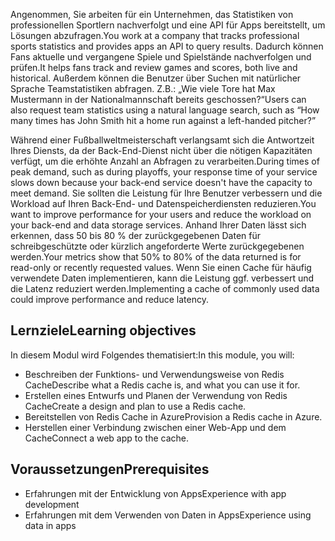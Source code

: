 <span data-ttu-id="acf24-101">Angenommen, Sie arbeiten für ein Unternehmen, das Statistiken von professionellen Sportlern nachverfolgt und eine API für Apps bereitstellt, um Lösungen abzufragen.</span><span class="sxs-lookup"><span data-stu-id="acf24-101">You work at a company that tracks professional sports statistics and provides apps an API to query results.</span></span> <span data-ttu-id="acf24-102">Dadurch können Fans aktuelle und vergangene Spiele und Spielstände nachverfolgen und prüfen.</span><span class="sxs-lookup"><span data-stu-id="acf24-102">It helps fans track and review games and scores, both live and historical.</span></span> <span data-ttu-id="acf24-103">Außerdem können die Benutzer über Suchen mit natürlicher Sprache Teamstatistiken abfragen. Z.B.: „Wie viele Tore hat Max Mustermann in der Nationalmannschaft bereits geschossen?“</span><span class="sxs-lookup"><span data-stu-id="acf24-103">Users can also request team statistics using a natural language search, such as “How many times has John Smith hit a home run against a left-handed pitcher?”</span></span>

<span data-ttu-id="acf24-104">Während einer Fußballweltmeisterschaft verlangsamt sich die Antwortzeit Ihres Diensts, da der Back-End-Dienst nicht über die nötigen Kapazitäten verfügt, um die erhöhte Anzahl an Abfragen zu verarbeiten.</span><span class="sxs-lookup"><span data-stu-id="acf24-104">During times of peak demand, such as during playoffs, your response time of your service slows down because your back-end service doesn't have the capacity to meet demand.</span></span> <span data-ttu-id="acf24-105">Sie sollten die Leistung für Ihre Benutzer verbessern und die Workload auf Ihren Back-End- und Datenspeicherdiensten reduzieren.</span><span class="sxs-lookup"><span data-stu-id="acf24-105">You want to improve performance for your users and reduce the workload on your back-end and data storage services.</span></span> <span data-ttu-id="acf24-106">Anhand Ihrer Daten lässt sich erkennen, dass 50 bis 80 % der zurückgegebenen Daten für schreibgeschützte oder kürzlich angeforderte Werte zurückgegebenen werden.</span><span class="sxs-lookup"><span data-stu-id="acf24-106">Your metrics show that 50% to 80% of the data returned is for read-only or recently requested values.</span></span> <span data-ttu-id="acf24-107">Wenn Sie einen Cache für häufig verwendete Daten implementieren, kann die Leistung ggf. verbessert und die Latenz reduziert werden.</span><span class="sxs-lookup"><span data-stu-id="acf24-107">Implementing a cache of commonly used data could improve performance and reduce latency.</span></span>

## <a name="learning-objectives"></a><span data-ttu-id="acf24-108">Lernziele</span><span class="sxs-lookup"><span data-stu-id="acf24-108">Learning objectives</span></span>

<span data-ttu-id="acf24-109">In diesem Modul wird Folgendes thematisiert:</span><span class="sxs-lookup"><span data-stu-id="acf24-109">In this module, you will:</span></span>

- <span data-ttu-id="acf24-110">Beschreiben der Funktions- und Verwendungsweise von Redis Cache</span><span class="sxs-lookup"><span data-stu-id="acf24-110">Describe what a Redis cache is, and what you can use it for.</span></span>
- <span data-ttu-id="acf24-111">Erstellen eines Entwurfs und Planen der Verwendung von Redis Cache</span><span class="sxs-lookup"><span data-stu-id="acf24-111">Create a design and plan to use a Redis cache.</span></span>
- <span data-ttu-id="acf24-112">Bereitstellen von Redis Cache in Azure</span><span class="sxs-lookup"><span data-stu-id="acf24-112">Provision a Redis cache in Azure.</span></span>
- <span data-ttu-id="acf24-113">Herstellen einer Verbindung zwischen einer Web-App und dem Cache</span><span class="sxs-lookup"><span data-stu-id="acf24-113">Connect a web app to the cache.</span></span>

## <a name="prerequisites"></a><span data-ttu-id="acf24-114">Voraussetzungen</span><span class="sxs-lookup"><span data-stu-id="acf24-114">Prerequisites</span></span>

- <span data-ttu-id="acf24-115">Erfahrungen mit der Entwicklung von Apps</span><span class="sxs-lookup"><span data-stu-id="acf24-115">Experience with app development</span></span>
- <span data-ttu-id="acf24-116">Erfahrungen mit dem Verwenden von Daten in Apps</span><span class="sxs-lookup"><span data-stu-id="acf24-116">Experience using data in apps</span></span>
